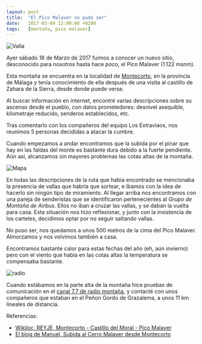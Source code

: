 ```yaml
---
layout: post
title:  "El Pico Malaver no pudo ser"
date:   2017-03-09 12:00:00 +0200
tags:	[montaña, pico malaver]
---
```


![Valla][valla]

Ayer sábado 18 de Marzo de 2017 fuimos a conocer un nuevo sitio, desconocido
para nosotros hasta hace poco, el Pico Malaver (1.122 msnm).

Esta montaña se encuentra en la localidad de [Montecorto][wiki_montecorto], en
la provincia de Málaga y tenía conocimiento de ella después de una visita al
castillo de Zahara de la Sierra, desde donde puede verse.

<!--more-->

Al buscar información en internet, encontré varias descripciones sobre su
ascenso desde el pueblo, con datos prometedores: desnivel asequible,
kilometraje reducido, senderos establecidos, etc.

Tras comentarlo con los compañeros del equipo Los Extraviaos, nos reunimos 5
personas decididas a atacar la cumbre.

Cuando empezamos a andar encontramos que la subida por el pinar que hay en las
faldas del monte es bastante dura debido a la fuerte pendiente.
Aún así, alcanzamos sin mayores problemas las cotas altas de la montaña.

![Mapa][mapa]

En todas las descripciones de la ruta que habia encontrado se mencionaba
la presencia de vallas que habría que sortear, e íbamos con la idea de hacerlo
sin ningún tipo de miramiento.
Al llegar arriba nos encontramos con una pareja de senderistas que se
identificaron pertenecientes al *Grupo de Montaña de Airbus*. Ellos no iban a
cruzar las vallas, y se daban la vuelta para casa.
Esta situación nos hizo reflexionar, y junto con la insistencia de los
carteles, decidimos optar por no seguir saltando vallas.

No puso ser, nos quedamos a unos 500 metros de la cima del Pico Malaver.
Almorzamos y nos volvimos también a casa.

Encontramos bastante calor para estas fechas del año (eh, aún invierno) pero
con el viento que había en las cotas altas la temperatura se compensaba bastante.

![radio][radio]

Cuando estábamos en la parte alta de la montaña hice pruebas de comunicación en
el [canal 7.7 de radio montaña][pmr77], y contacté con unos compañeros que
estaban en el Peñon Gordo de Grazalema, a unos 11 km lineales de distancia.

Referencias:

* [Wikiloc, REYJE, Montecorto - Castillo del Moral - Pico Malaver][track]
* [El blog de Manuel, Subida al Cerro Malaver desde Montecorto][descripcion]

[wiki_montecorto]:	https://es.wikipedia.org/wiki/Montecorto
[pmr77]:		http://www.canal77pmr.com/
[valla]:		{{site.url}}/assets/20170318-01-malaver-valla.jpg
[radio]:		{{site.url}}/assets/20170318-01-malaver-pmr77.jpg
[track]:		https://es.wikiloc.com/wikiloc/view.do?id=6095828
[descripcion]:		http://www.rutasyfotos.com/2013/10/cerro-malaver-desde-Montecorto.html
[mapa]:			{{site.url}}/assets/20170318-03-malaver-mapa.png
